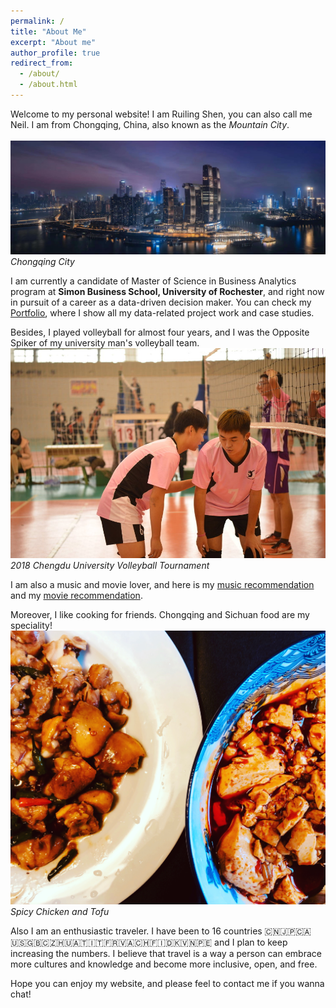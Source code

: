 ```yaml
---
permalink: /
title: "About Me"
excerpt: "About me"
author_profile: true
redirect_from:
  - /about/
  - /about.html
---
```


Welcome to my personal website! I am Ruiling Shen, you can also call me Neil. I am from Chongqing, China, also known as the *Mountain City*.  
<br />![Chongqing](images/ChongQing.JPG)
*Chongqing City*

I am currently a candidate of Master of Science in Business Analytics program at **Simon Business School, University of Rochester**, and right now in pursuit of a career as a data-driven decision maker. You can check my [Portfolio](https://neilshen9747.github.io/portfolio/), where I show all my data-related project work and case studies.

Besides, I played volleyball for almost four years, and I was the Opposite Spiker of my university man's volleyball team.
<br />![Volleyball](images/Volleyball.JPG)
*2018 Chengdu University Volleyball Tournament*

I am also a music and movie lover, and here is my [music recommendation](https://neilshen9747.github.io/portfolio/MusicCollection) and my [movie recommendation](https://neilshen9747.github.io/portfolio/MovieCollection).

Moreover, I like cooking for friends. Chongqing and Sichuan food are my speciality!
<br />![Food](images/Food.JPG)
*Spicy Chicken and Tofu*

Also I am an enthusiastic traveler. I have been to 16 countries 🇨🇳🇯🇵🇨🇦🇺🇸🇬🇧🇨🇿🇭🇺🇦🇹🇮🇹🇫🇷🇻🇦🇨🇭🇫🇮🇩🇰🇻🇳🇵🇪 and I plan to keep increasing the numbers. I believe that travel is a way a person can embrace more cultures and knowledge and become more inclusive, open, and free.

Hope you can enjoy my website, and please feel to contact me if you wanna chat!
